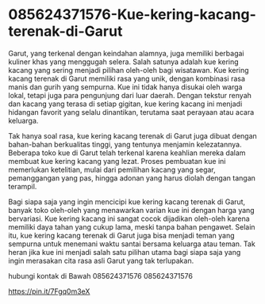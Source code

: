 # 085624371576-Kue-kering-kacang-terenak-di-Garut
Garut, yang terkenal dengan keindahan alamnya, juga memiliki berbagai kuliner khas yang menggugah selera. Salah satunya adalah kue kering kacang yang sering menjadi pilihan oleh-oleh bagi wisatawan. Kue kering kacang terenak di Garut memiliki rasa yang unik, dengan kombinasi rasa manis dan gurih yang sempurna. Kue ini tidak hanya disukai oleh warga lokal, tetapi juga para pengunjung dari luar daerah. Dengan tekstur renyah dan kacang yang terasa di setiap gigitan, kue kering kacang ini menjadi hidangan favorit yang selalu dinantikan, terutama saat perayaan atau acara keluarga.

Tak hanya soal rasa, kue kering kacang terenak di Garut juga dibuat dengan bahan-bahan berkualitas tinggi, yang tentunya menjamin kelezatannya. Beberapa toko kue di Garut telah terkenal karena keahlian mereka dalam membuat kue kering kacang yang lezat. Proses pembuatan kue ini memerlukan ketelitian, mulai dari pemilihan kacang yang segar, pemanggangan yang pas, hingga adonan yang harus diolah dengan tangan terampil. 

Bagi siapa saja yang ingin mencicipi kue kering kacang terenak di Garut, banyak toko oleh-oleh yang menawarkan varian kue ini dengan harga yang bervariasi. Kue kering kacang ini sangat cocok dijadikan oleh-oleh karena memiliki daya tahan yang cukup lama, meski tanpa bahan pengawet. Selain itu, kue kering kacang terenak di Garut juga bisa menjadi teman yang sempurna untuk menemani waktu santai bersama keluarga atau teman. Tak heran jika kue ini menjadi salah satu pilihan utama bagi siapa saja yang ingin merasakan cita rasa asli Garut yang tak terlupakan. 

hubungi kontak di Bawah
085624371576
085624371576

https://pin.it/7Fgq0m3eX
